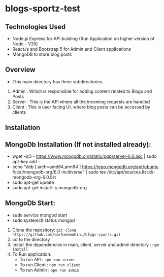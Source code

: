 # blogs-sportz-test

## Technologies Used

- Node.js Express for API building (Run Application on  higher version of Node - V20)
- ReactJs and Bootstrap 5 for Admin and Client applications
- MongoDB to store blog posts


## Overview

- This main directory has three subdirectories
1. Admin : Which is responsible for adding content related to Blogs and Posts
2. Server : This is the API where all the incoming requests are handled
3. Client :  This is user facing UI, where blog posts can be accessed by clients

## Installation

MongoDb Installation (If not installed already):
--------------------
- wget -qO - https://www.mongodb.org/static/pgp/server-6.0.asc | sudo apt-key add -
- echo "deb [ arch=amd64,arm64 ] https://repo.mongodb.org/apt/ubuntu focal/mongodb-org/6.0 multiverse" | sudo tee /etc/apt/sources.list.d/- mongodb-org-6.0.list
- sudo apt-get update
- sudo apt-get install -y mongodb-org

MongoDb Start:
---------------
- sudo service mongod start
- sudo systemctl status mongod

1. Clone the repository: `git clone https://github.com/borhademohini/blogs-sportz.git`
2. cd to the directory
3. Install the dependencies in main, client, server and admin directory : `npm install`
4. To Run application:
    - To run API :  `npm run server`
    - To run Client : `npm run client`
    - To run Admin : `npm run admin`

